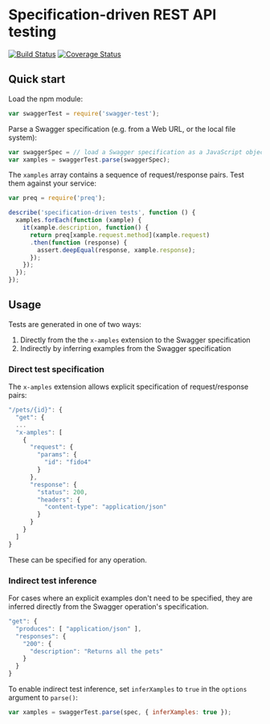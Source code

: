 # Specification-driven REST API testing

[![Build Status](https://travis-ci.org/earldouglas/swagger-test.svg?branch=master)](https://travis-ci.org/earldouglas/swagger-test) [![Coverage Status](https://coveralls.io/repos/earldouglas/swagger-test/badge.svg)](https://coveralls.io/r/earldouglas/swagger-test)

## Quick start

Load the npm module:

```javascript
var swaggerTest = require('swagger-test');
```

Parse a Swagger specification (e.g. from a Web URL, or the local file system):

```javascript
var swaggerSpec = // load a Swagger specification as a JavaScript object
var xamples = swaggerTest.parse(swaggerSpec);
```

The `xamples` array contains a sequence of request/response pairs.  Test them against your service:

```javascript
var preq = require('preq');

describe('specification-driven tests', function () {
  xamples.forEach(function (xample) {
    it(xample.description, function() {
      return preq[xample.request.method](xample.request)
      .then(function (response) {
        assert.deepEqual(response, xample.response);
      });
    });
  });
});
```

## Usage

Tests are generated in one of two ways:

1. Directly from the the `x-amples` extension to the Swagger specification
1. Indirectly by inferring examples from the Swagger specification

### Direct test specification

The `x-amples` extension allows explicit specification of request/response pairs:

```javascript
"/pets/{id}": {
  "get": {
  ...
  "x-amples": [
    {
      "request": {
        "params": {
          "id": "fido4"
        }
      },
      "response": {
        "status": 200,
        "headers": {
          "content-type": "application/json"
        }
      }
    }
  ]
}
```

These can be specified for any operation.

### Indirect test inference

For cases where an explicit examples don't need to be specified, they are inferred directly from the Swagger operation's specification.

```javascript
"get": {
  "produces": [ "application/json" ],
  "responses": {
    "200": {
      "description": "Returns all the pets"
    }
  }
}
```

To enable indirect test inference, set `inferXamples` to `true` in the `options` argument to `parse()`:

```javascript
var xamples = swaggerTest.parse(spec, { inferXamples: true });
```
